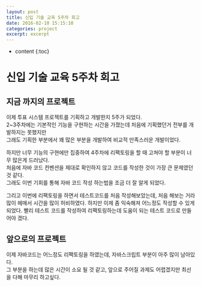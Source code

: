 ```yaml
---
layout: post
title: 신입 기술 교육 5주차 회고
date: 2016-02-10 15:15:10
categories: project
excerpt: excerpt
---
```



* content
{:toc}

# 신입 기술 교육 5주차 회고
## 지금 까지의 프로젝트
이제 투표 시스템 프로젝트를 기획하고 개발한지 5주가 되었다.  
2~3주차에는 기본적인 기능을 구현하는 시간을 가졌는데 처음에 기획했던거 전부를 개발하지는 못했지만  
그래도 기획한 부분에서 꽤 많은 부분을 개발하여 비교적 만족스러운 개발이었다.  
  
하지만 너무 기능의 구현에만 집중하여 4주차에 리팩토링을 할 때 고쳐야 할 부분이 너무 많은게 드러났다.  
처음에 자바 코드 컨벤션을 제대로 확인하지 않고 코드를 작성한 것이 가장 큰 문제였던 것 같다.  
그래도 이번 기회를 통해 자바 코드 작성 하는법을 조금 더 잘 알게 되었다.  
  
그리고 이번에 리팩토링을 하면서 테스트코드를 처음 작성해보았는데, 처음 해보는 거라 많이 헤매서 시간을 많이 허비하였다.
하지만 이제 좀 익숙해져 어느정도 작성할 수 있게 되었다.  빨리 테스트 코드를 작성하여 리팩토링하는데 도움이 되는 테스트 코드로 만들어야 겠다.  
  
## 앞으로의 프로젝트  
이제 자바코드는 어느정도 리팩토링을 하였는데, 자바스크립트 부분이 아주 많이 남아있다.   
그 부분을 하는데 많은 시간이 소요 될 것 같고, 앞으로 주어질 과제도 어렵겠지만 최선을 다해 마무리 하고싶다.  